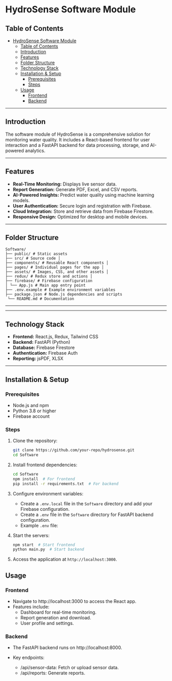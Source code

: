 # HydroSense Software Module

## Table of Contents
- [HydroSense Software Module](#hydrosense-software-module)
  - [Table of Contents](#table-of-contents)
  - [Introduction](#introduction)
  - [Features](#features)
  - [Folder Structure](#folder-structure)
  - [Technology Stack](#technology-stack)
  - [Installation \& Setup](#installation--setup)
    - [Prerequisites](#prerequisites)
    - [Steps](#steps)
  - [Usage](#usage)
    - [Frontend](#frontend)
    - [Backend](#backend)

---

## Introduction
The software module of HydroSense is a comprehensive solution for monitoring water quality. It includes a React-based frontend for user interaction and a FastAPI backend for data processing, storage, and AI-powered analytics.

---

## Features
- **Real-Time Monitoring:** Displays live sensor data.
- **Report Generation:** Generate PDF, Excel, and CSV reports.
- **AI-Powered Insights:** Predict water quality using machine learning models.
- **User Authentication:** Secure login and registration with Firebase.
- **Cloud Integration:** Store and retrieve data from Firebase Firestore.
- **Responsive Design:** Optimized for desktop and mobile devices.

---

## Folder Structure
```
Software/ 
├── public/ # Static assets 
├── src/ # Source code │ 
├── components/ # Reusable React components │ 
├── pages/ # Individual pages for the app │ 
├── assets/ # Images, CSS, and other assets │ 
├── redux/ # Redux store and actions │ 
├── firebase/ # Firebase configuration 
│ └── App.js # Main app entry point 
├── .env.example # Example environment variables 
├── package.json # Node.js dependencies and scripts
 └── README.md # Documentation
```

---


---

## Technology Stack
- **Frontend:** React.js, Redux, Tailwind CSS
- **Backend:** FastAPI (Python)
- **Database:** Firebase Firestore
- **Authentication:** Firebase Auth
- **Reporting:** jsPDF, XLSX

---

## Installation & Setup

### Prerequisites
- Node.js and npm
- Python 3.8 or higher
- Firebase account

### Steps
1. Clone the repository:
   ```sh
   git clone https://github.com/your-repo/hydrosense.git
   cd Software

    ```

2. Install frontend dependencies:

    ```sh
    cd Software
    npm install  # For frontend
    pip install -r requirements.txt  # For backend
    ```

3. Configure environment variables:
    - Create a `.env.local` file in the `Software` directory and add your Firebase configuration.
    - Create a `.env` file in the `Software` directory for FastAPI backend configuration.
    - Example `.env` file:
    
4. Start the servers:
    ```sh
    npm start  # Start frontend
    python main.py  # Start backend
    ```
5. Access the application at `http://localhost:3000`.

## Usage

### Frontend
- Navigate to http://localhost:3000 to access the React app.
- Features include:
    - Dashboard for real-time monitoring.
    - Report generation and download.
    - User profile and settings.

### Backend
- The FastAPI backend runs on http://localhost:8000.

- Key endpoints:
  - /api/sensor-data: Fetch or upload sensor data.
  - /api/reports: Generate reports.

